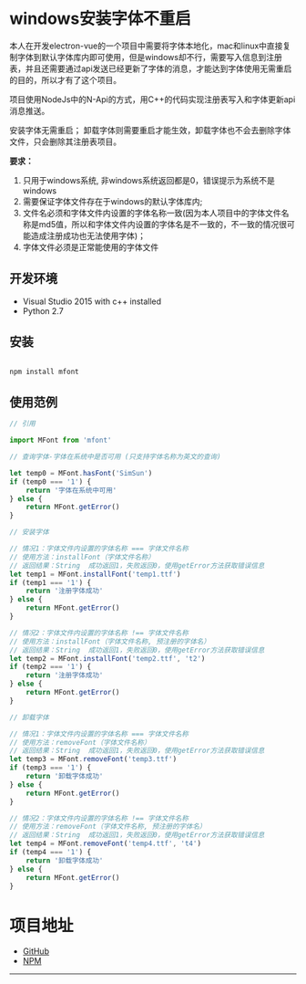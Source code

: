 # windows安装字体不重启

本人在开发electron-vue的一个项目中需要将字体本地化，mac和linux中直接复制字体到默认字体库内即可使用，但是windows却不行，需要写入信息到注册表，并且还需要通过api发送已经更新了字体的消息，才能达到字体使用无需重启的目的，所以才有了这个项目。

项目使用NodeJs中的N-Api的方式，用C++的代码实现注册表写入和字体更新api消息推送。

安装字体无需重启；
卸载字体则需要重启才能生效，卸载字体也不会去删除字体文件，只会删除其注册表项目。

**要求：**
1. 只用于windows系统, 非windows系统返回都是0，错误提示为系统不是windows
2. 需要保证字体文件存在于windows的默认字体库内;
3. 文件名必须和字体文件内设置的字体名称一致(因为本人项目中的字体文件名称是md5值，所以和字体文件内设置的字体名是不一致的，不一致的情况很可能造成注册成功也无法使用字体)；
4. 字体文件必须是正常能使用的字体文件

## 开发环境

- Visual Studio 2015 with c++ installed
- Python 2.7

## 安装

``` javascript

npm install mfont

```

## 使用范例

``` javascript
// 引用

import MFont from 'mfont'

// 查询字体-字体在系统中是否可用 (只支持字体名称为英文的查询)

let temp0 = MFont.hasFont('SimSun')
if (temp0 === '1') {
    return '字体在系统中可用'
} else {
    return MFont.getError()
}

// 安装字体

// 情况1：字体文件内设置的字体名称 === 字体文件名称
// 使用方法：installFont（字体文件名称）
// 返回结果：String  成功返回1，失败返回0，使用getError方法获取错误信息
let temp1 = MFont.installFont('temp1.ttf')
if (temp1 === '1') {
    return '注册字体成功'
} else {
    return MFont.getError()
}

// 情况2：字体文件内设置的字体名称 !== 字体文件名称
// 使用方法：installFont（字体文件名称, 预注册的字体名）
// 返回结果：String  成功返回1，失败返回0，使用getError方法获取错误信息
let temp2 = MFont.installFont('temp2.ttf', 't2')
if (temp2 === '1') {
    return '注册字体成功'
} else {
    return MFont.getError()
}

// 卸载字体

// 情况1：字体文件内设置的字体名称 === 字体文件名称
// 使用方法：removeFont（字体文件名称）
// 返回结果：String  成功返回1，失败返回0，使用getError方法获取错误信息
let temp3 = MFont.removeFont('temp3.ttf')
if (temp3 === '1') {
    return '卸载字体成功'
} else {
    return MFont.getError()
}

// 情况2：字体文件内设置的字体名称 !== 字体文件名称
// 使用方法：removeFont（字体文件名称, 预注册的字体名）
// 返回结果：String  成功返回1，失败返回0，使用getError方法获取错误信息
let temp4 = MFont.removeFont('temp4.ttf', 't4')
if (temp4 === '1') {
    return '卸载字体成功'
} else {
    return MFont.getError()
}


```

# 项目地址

- [GitHub](https://github.com/vic1024/mfont)
- [NPM](https://www.npmjs.com/package/mfont)

---
